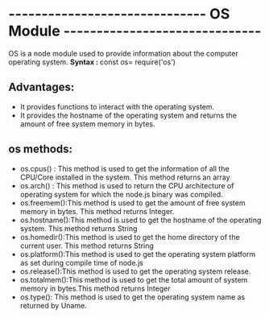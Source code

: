 # ------------------------------ OS Module ------------------------------
OS is a node module used to provide information about the computer operating system. 
<b>Syntax : </b> 
const os= require('os')
## Advantages: 
- It provides functions to interact with the operating system.
- It provides the hostname of the operating system and returns the amount of free system memory in bytes.



## os methods:
- os.cpus() : This method is used to get the information of all the CPU/Core installed in the system. This method returns an array 
- os.arch() : This method is used to return the CPU architecture of operating system for which the node.js binary was compiled.
- os.freemem():This method is used to get the amount of free system memory in bytes. This method returns Integer.  
- os.hostname():This method is used to get the hostname of the operating system. This method returns String 
- os.homedir():This method is used to get the home directory of the current user. This method returns String 
- os.platform():This method is used to get the operating system platform as set during compile time of node.js 
- os.release():This method is used to get the operating system release.
- os.totalmem():This method is used to get the total amount of system memory in bytes.This method returns Integer
- os.type(): This method is used to get the operating system name as returned by Uname.
